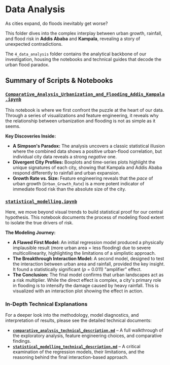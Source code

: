 # Data Analysis

As cities expand, do floods inevitably get worse?

This folder dives into the complex interplay between urban growth, rainfall, and
flood risk in **Addis Ababa** and **Kampala**, revealing a story of unexpected contradictions.

The `4_data_analysis` folder contains the analytical backbone of our investigation,
housing the notebooks and technical guides that decode the urban flood paradox.

## Summary of Scripts & Notebooks

### [`Comparative_Analysis_Urbanization_and_Flooding_Addis_Kampala.ipynb`](./Comparative_Analysis_Urbanization_and_Flooding_Addis_Kampala.ipynb)

This notebook is where we first confront the puzzle at the heart of our data.
Through a series of visualizations and feature engineering, it reveals why the
relationship between urbanization and flooding is not as simple as it seems.

**Key Discoveries Inside:**

* **A Simpson's Paradox:** The analysis uncovers a classic statistical illusion
  where the combined data shows a positive urban-flood correlation, but
  individual city data reveals a strong *negative* one.
* **Divergent City Profiles:** Boxplots and time-series plots highlight the
   unique signatures of each city, showing that Kampala and Addis Ababa respond
   differently to rainfall and urban expansion.
* **Growth Rate vs. Size:** Feature engineering reveals that the *pace* of urban
   growth (`Urban_Growth_Rate`) is a more potent indicator of immediate flood
   risk than the absolute size of the city.

### [`statistical_modelling.ipynb`](./statistical_modelling.ipynb)

Here, we move beyond visual trends to build statistical proof for our central
hypothesis. This notebook documents the process of modeling flood extent to
isolate the true drivers of risk.

**The Modeling Journey:**

* **A Flawed First Model:** An initial regression model produced a physically
  implausible result (more urban area = less flooding) due to severe
  multicollinearity, highlighting the limitations of a simplistic approach.
* **The Breakthrough Interaction Model:** A second model, designed to test the
  interaction between urban area and rainfall, provided the key insight.
  It found a statistically significant (*p* = 0.011) "amplifier" effect.
* **The Conclusion:** The final model confirms that urban landscapes act as a
  risk multiplier. While the direct effect is complex, a city's primary role in
   flooding is to intensify the damage caused by heavy rainfall. This is
   visualized with an interaction plot showing the effect in action.

### In-Depth Technical Explanations

For a deeper look into the methodology, model diagnostics, and interpretation of
results, please see the detailed technical documents:

* **[`comparative_analysis_technical_description.md`](./comparative_analysis_technical_description.md)**
  – A full walkthrough of the exploratory analysis, feature engineering choices,
   and comparative findings.
* **[`statistical_modelling_technical_description.md`](./statistical_modelling_technical_description.md)**
  – A critical examination of the regression models, their limitations, and the
   reasoning behind the final interaction-based approach.
